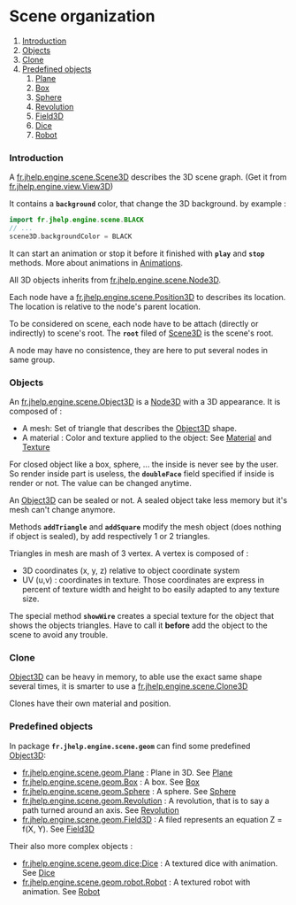 # Scene organization

1. [Introduction](#introduction)
1. [Objects](#objects)
1. [Clone](#clone)
1. [Predefined objects](#predefined-objects)
    1. [Plane](plane/Plane.md)
    1. [Box](box/Box.md)
    1. [Sphere](sphere/Sphere.md)
    1. [Revolution](revolution/Revolution.md)
    1. [Field3D](field3D/Field3D.md)
    1. [Dice](dice/Dice.md)
    1. [Robot](robot/Robot.md)

### Introduction

A [fr.jhelp.engine.scene.Scene3D](../../main/java/fr/jhelp/engine/scene/Scene3D.kt) describes the 3D scene graph.
(Get it from [fr.jhelp.engine.view.View3D](../../main/java/fr/jhelp/engine/view/View3D.kt))

It contains a **`background`** color, that change the 3D background. by example :

````kotlin
import fr.jhelp.engine.scene.BLACK
// ...
scene3D.backgroundColor = BLACK
````

It can start an animation or stop it before it finished with **`play`** and **`stop`** methods.
More about animations in [Animations](../animations/Animations.md).

All 3D objects inherits from [fr.jhelp.engine.scene.Node3D](../../main/java/fr/jhelp/engine/scene/Node3D.kt).

Each node have a [fr.jhelp.engine.scene.Position3D](../../main/java/fr/jhelp/engine/scene/Position3D.kt)
to describes its location. The location is relative to the node's parent location. 

To be considered on scene, each node have to be attach (directly or indirectly) to scene's root.
The **`root`** filed of [Scene3D](../../main/java/fr/jhelp/engine/scene/Scene3D.kt) is the scene's root.

A node may have no consistence, they are here to put several nodes in same group.

### Objects

An [fr.jhelp.engine.scene.Object3D](../../main/java/fr/jhelp/engine/scene/Object3D.kt) is a [Node3D](../../main/java/fr/jhelp/engine/scene/Node3D.kt)
with a 3D appearance. It is composed of :
* A mesh: Set of triangle that describes the [Object3D](../../main/java/fr/jhelp/engine/scene/Object3D.kt) shape.
* A material : Color and texture applied to the object: See [Material](../Material/Material.md) and [Texture](../Material/Texture.md)

For closed object like a box, sphere, ... the inside is never see by the user. So render inside part
is useless, the **`doubleFace`** field specified if inside is render or not.  The value can be changed anytime.

An [Object3D](../../main/java/fr/jhelp/engine/scene/Object3D.kt) can be sealed or not. 
A sealed object take less memory but it's mesh can't change anymore.

Methods **`addTriangle`** and **`addSquare`** modify the mesh object (does nothing if object is sealed),
by add respectively 1 or 2 triangles.

Triangles in mesh are mash of 3 vertex. A vertex is composed of :
* 3D coordinates (x, y, z) relative to object coordinate system
* UV (u,v) : coordinates in texture. Those coordinates are express in percent of texture width and height 
  to bo easily adapted to any texture size.
  
The special method **`showWire`** creates a special texture for the object that shows the objects triangles. 
Have to call it **before** add the object to the scene to avoid any trouble.

### Clone

[Object3D](../../main/java/fr/jhelp/engine/scene/Object3D.kt) can be heavy in memory, 
to able use the exact same shape several times, it is smarter to use a [fr.jhelp.engine.scene.Clone3D](../../main/java/fr/jhelp/engine/scene/Clone3D.kt)

Clones have their own material and position.

### Predefined objects

In package **`fr.jhelp.engine.scene.geom`** can find some predefined [Object3D](../../main/java/fr/jhelp/engine/scene/Object3D.kt):

* [fr.jhelp.engine.scene.geom.Plane](../../main/java/fr/jhelp/engine/scene/geom/Plane.kt) : Plane in 3D. 
  See [Plane](plane/Plane.md)
* [fr.jhelp.engine.scene.geom.Box](../../main/java/fr/jhelp/engine/scene/geom/Box.kt) : A box.
  See [Box](box/Box.md)
* [fr.jhelp.engine.scene.geom.Sphere](../../main/java/fr/jhelp/engine/scene/geom/Sphere.kt) : A sphere.
  See [Sphere](sphere/Sphere.md)
* [fr.jhelp.engine.scene.geom.Revolution](../../main/java/fr/jhelp/engine/scene/geom/Revolution.kt) : A revolution, that is to say a path turned around an axis.
  See [Revolution](revolution/Revolution.md)
* [fr.jhelp.engine.scene.geom.Field3D](../../main/java/fr/jhelp/engine/scene/geom/Field3D.kt) : A filed represents an equation Z = f(X, Y).
  See [Field3D](field3D/Field3D.md)

Their also more complex objects :
* [fr.jhelp.engine.scene.geom.dice;Dice](../../main/java/fr/jhelp/engine/scene/geom/dice/Dice.kt) : A textured dice with animation.
  See [Dice](dice/Dice.md)
* [fr.jhelp.engine.scene.geom.robot.Robot](../../main/java/fr/jhelp/engine/scene/geom/robot/Robot.kt) : A textured robot with animation.
  See [Robot](robot/Robot.md)



 